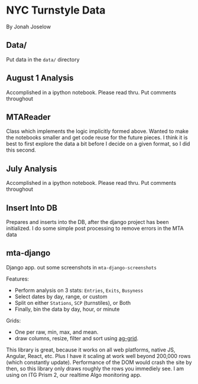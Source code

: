 NYC Turnstyle Data
==================

By Jonah Joselow


Data/
-----
Put data in the `data/` directory

August 1 Analysis
-----------------
Accomplished in a ipython notebook. Please read thru. Put comments throughout

MTAReader
---------
Class which implements the logic implicitly formed above. Wanted to make the
notebooks smaller and get code reuse for the future pieces. I think it is best
to first explore the data a bit before I decide on a given format, so I did this
second.


July Analysis
-------------
Accomplished in a ipython notebook. Please read thru. Put comments throughout

Insert Into DB
--------------
Prepares and inserts into the DB, after the django project has been initialized.
I do some simple post processing to remove errors in the MTA data

mta-django
----------

Django app. out some screenshots in `mta-django-screenshots`

Features:

- Perform analysis on 3 stats: `Entries`, `Exits`, `Busyness`
- Select dates by day, range, or custom
- Split on either `Stations`, `SCP` (turnstiles), or Both
- Finally, bin the data by day, hour, or minute

Grids:

- One per raw, min, max, and mean.
- draw columns, resize, filter and sort using [ag-grid](https://www.ag-grid.com).

This library is great, because it works on all web platforms, native JS, Angular,
React, etc. Plus I have it scaling at work well beyond 200,000 rows (which
constantly update). Performance of the DOM would crash the site by then, so this
library only draws roughly the rows you immediely see. I am using on ITG Prism 2,
our realtime Algo monitoring app.
